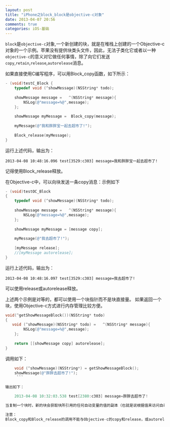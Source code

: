 ```yaml
---
layout: post
title: "iPhone之block_block是objective-c对象"
date: 2013-04-07 20:56
comments: true
categories: iOS-基础
---
```



`block`是`objective-c`对象,一个新创建的块，就是在堆栈上创建的一个Objective-c对象的一个示例。苹果没有提供块类头文件，因此，无法子类化它或者以一种`objective-c`的意义对它做任何事情，除了向它们发送`copy`,`retain`,`release`,`autorelease`消息。

如果直接使用C编写程序，可以用Block_copy函数，如下所示：

```objective-c
- (void)testC_Block {
    typedef void (^showMessage)(NSString* todo);
    
    showMessage message =   ^(NSString* message){
        NSLog(@"message=%@",message);
    };
    
    showMessage myMessage =  Block_copy(message);
    
    myMessage(@"我和胖胖宝一起去超市了!");
    
    Block_release(myMessage);
}
```
运行上述代码，输出为：

	2013-04-08 10:48:16.096 test[3529:c303] message=我和胖胖宝一起去超市了!
记得使用Block_release释放。

在Objective-c中，可以向块发送一条copy消息：示例如下
```objective-c
- (void)testOC_Block
{
    typedef void (^showMessage)(NSString* todo);
    
    showMessage message =   ^(NSString* message){
        NSLog(@"message=%@",message);
    };
    
    showMessage myMessage = [message copy];
    
    myMessage(@"我去超市了!");
    
    [myMessage release];
    //[myMessage autorelease];
}
```

运行上述代码，输出为：

	2013-04-08 10:48:16.097 test[3529:c303] message=我去超市了!
可以使用release或autorelease释放。

上述两个示例是对等的，都可以使用一个块指针而不是块直接量。
如果返回一个块，使用Objective-c方式进行内存管理比较方便。

```objective-c
void(^getShowMessageBlock())(NSString* todo)
{
   void (^showMessage)(NSString* todo) =   ^(NSString* message){
        NSLog(@"message=%@",message);
    };
    
    return [[showMessage copy] autorelease];
}
```

调用如下：
```objective-c
    void (^showMessage)(NSString*) = getShowMessageBlock();
    showMessage(@"胖胖去超市了!");
     ```
     
输出如下：

	2013-04-08 10:32:03.538 test[2380:c303] message=胖胖去超市了!

当复制一个块时，新的块会获取块所引用的任何自动变量的值的副本（也就是说根据值来访问自动变量，当块对象创建时，该 变量的值会复制到块对象中）。

注意：
Block_copy和Block_release的调用不能与Objective-c的copy和release，或autorelease混合使用。


